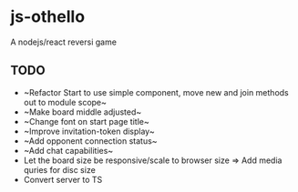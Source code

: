 # js-othello
A nodejs/react reversi game

## TODO
* ~Refactor Start to use simple component, move new and join methods out to module scope~
* ~Make board middle adjusted~
* ~Change font on start page title~
* ~Improve invitation-token display~
* ~Add opponent connection status~
* ~Add chat capabilities~
* Let the board size be responsive/scale to browser size => Add media quries for disc size
* Convert server to TS
